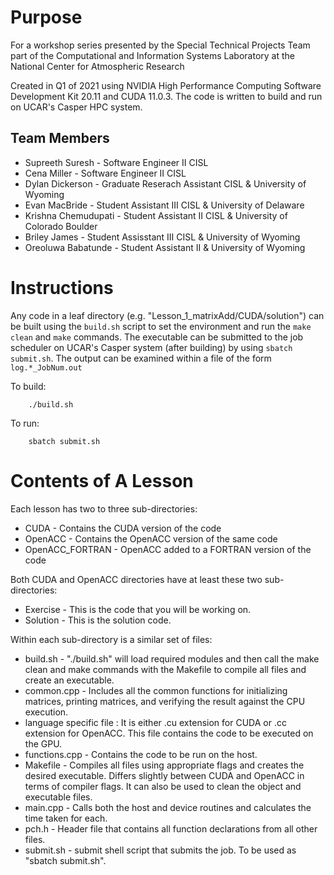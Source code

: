 # Purpose
For a workshop series presented by the Special Technical Projects Team part of the Computational and Information Systems Laboratory at the National Center for Atmospheric Research

Created in Q1 of 2021 using NVIDIA High Performance Computing Software Development Kit 20.11 and CUDA 11.0.3. The code is written to build and run on UCAR's Casper HPC system.

## Team Members
* Supreeth Suresh - Software Engineer II CISL
* Cena Miller - Software Engineer II CISL
* Dylan Dickerson - Graduate Reserach Assistant CISL & University of Wyoming
* Evan MacBride - Student Assistant III CISL & University of Delaware
* Krishna Chemudupati - Student Assistant II CISL & University of Colorado Boulder
* Briley James - Student Assisstant III CISL & University of Wyoming
* Oreoluwa Babatunde - Student Assistant II & University of Wyoming

# Instructions
Any code in a leaf directory (e.g. "Lesson_1_matrixAdd/CUDA/solution") can be built using the `build.sh` script to set the environment and run the `make clean` and `make` commands. The executable can be submitted to the job scheduler on UCAR's Casper system (after building) by using `sbatch submit.sh`. The output can be examined within a file of the form `log.*_JobNum.out`

To build:

        ./build.sh

To run:

        sbatch submit.sh

# Contents of A Lesson

Each lesson has two to three sub-directories:
* CUDA - Contains the CUDA version of the code
* OpenACC - Contains the OpenACC version of the same code
* OpenACC_FORTRAN - OpenACC added to a FORTRAN version of the code

Both CUDA and OpenACC directories have at least these two sub-directories:
* Exercise - This is the code that you will be working on.
* Solution - This is the solution code.

Within each sub-directory is a similar set of files:
* build.sh - "./build.sh" will load required modules and then call the make clean and make commands with the Makefile to compile all files and create an executable.
* common.cpp - Includes all the common functions for initializing matrices, printing matrices, and verifying the result against the CPU execution.
* language specific file : It is either .cu extension for CUDA or .cc extension for OpenACC. This file contains the code to be executed on the GPU.
* functions.cpp - Contains the code to be run on the host.
* Makefile - Compiles all files using appropriate flags and creates the desired executable. Differs slightly between CUDA and OpenACC in terms of compiler flags. It can also be used to clean the object and executable files.
* main.cpp - Calls both the host and device routines and calculates the time taken for each.
* pch.h - Header file that contains all function declarations from all other files.
* submit.sh - submit shell script that submits the job. To be used as "sbatch submit.sh".
